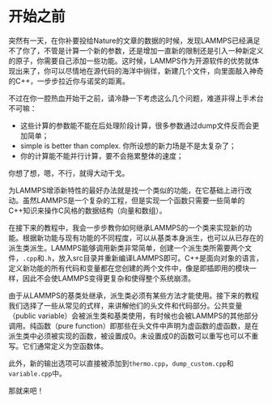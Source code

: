 # 开始之前

突然有一天，在你补要投给Nature的文章的数据的时候，发现LAMMPS已经满足不了你了，不管是计算一个新的参数，还是增加一直新的限制还是引入一种新定义的原子，你需要自己添加一些功能。这时候，LAMMPS作为开源软件的优势就体现出来了，你可以尽情地在源代码的海洋中徜徉，新建几个文件，向里面敲入神奇的C++，一步步拉近你与诺奖的距离。

不过在你一腔热血开始干之前，请冷静一下考虑这么几个问题，难道非得上手术台不可嘛：

* 这些计算的参数能不能在后处理阶段计算，很多参数通过dump文件反而会更加简单；
* simple is better than complex. 你所设想的新力场是不是太复杂了；
* 你的计算能不能并行计算，要不会拖累整体的速度；

你想了想，嗯，不行，就得大动干戈。

为LAMMPS增添新特性的最好办法就是找一个类似的功能，在它基础上进行改动。虽然LAMMPS是一个复杂的工程，但是实现一个函数只需要一些简单的C++知识来操作C风格的数据结构（向量和数组）。

在接下来的教程中，我会一步步教你如何继承LAMMPS的一个类来实现新的功能。根据新功能与现有功能的不同程度，可以从基类本身派生，也可以从已存在的派生类派生。LAMMPS能够调用新类非常简单，创建一个派生类所需要两个文件，`.cpp`和`.h`，放入src目录并重新编译LAMMPS即可。C++是面向对象的语言，定义新功能的所有代码和变量都在您创建的两个文件中，像是即插即用的模块一样，因此不会使LAMMPS变得更复杂和使得整个系统崩溃。

由于从LAMMPS的基类处继承，派生类必须有某些方法才能使用。接下来的教程我们选择了一些从常见的式样，来讲解他们的头文件和代码部分。公共变量（public variable）会被派生类和基类使用，有时候也会被LAMMPS的其他部分调用。纯函数（pure function）即那些在头文件中声明为虚函数的虚函数，是在派生类中必须被实现的函数，被设置成0。未设置成0的函数可以重写也可以不重写。它们通常定义为空函数体。

此外，新的输出选项可以直接被添加到`thermo.cpp`，`dump_custom.cpp`和`variable.cpp`中。

那就来吧！